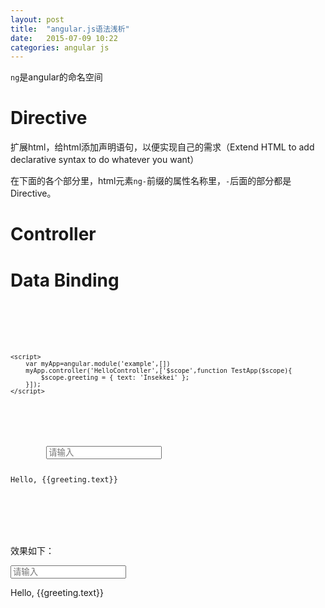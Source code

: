 ```yaml
---
layout: post
title:  "angular.js语法浅析"
date:   2015-07-09 10:22
categories: angular js
---
```


`ng`是angular的命名空间

# Directive

扩展html，给html添加声明语句，以便实现自己的需求（Extend HTML to add declarative syntax to do whatever you want）

在下面的各个部分里，html元素`ng-`前缀的属性名称里，`-`后面的部分都是Directive。

# Controller

# Data Binding

<pre><code><!DOCTYPE html>
<html>
<head>
    <script src="https://ajax.googleapis.com/ajax/libs/angularjs/1.4.1/angular.min.js"></script>
    <script>
        var myApp=angular.module('example',[])
        myApp.controller('HelloController',['$scope',function TestApp($scope){
            $scope.greeting = { text: 'Insekkei' };
        }]);
	</script>
</head>
<body ng-app="example">
    <div ng-controller="HelloController">
        <input type="text" placeholder="请输入" ng-model="greeting.text"/>
        <p>Hello, {{greeting.text}}</p>
    </div>
</body>
</html>
</code></pre>

效果如下：

<script src="https://ajax.googleapis.com/ajax/libs/angularjs/1.4.1/angular.min.js"></script>
<script>
    var myApp=angular.module('example',[])
    myApp.controller('HelloController',['$scope',function TestApp($scope){
        $scope.greeting = { text: 'Insekkei' };
    }]);
</script>
<div ng-app="example">
    <div ng-controller="HelloController">
        <input type="text" placeholder="请输入" ng-model="greeting.text"/>
        <p>Hello, {{greeting.text}}</p>
    </div>
</div>
